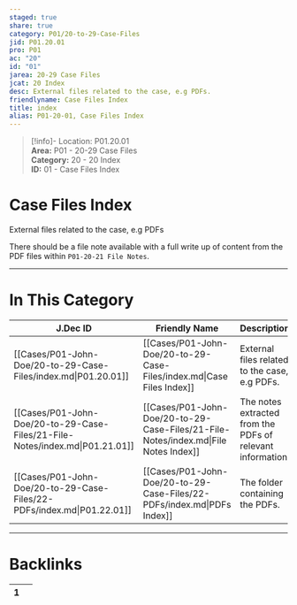 ```yaml
---  
staged: true  
share: true  
category: P01/20-to-29-Case-Files  
jid: P01.20.01  
pro: P01  
ac: "20"  
id: "01"  
jarea: 20-29 Case Files  
jcat: 20 Index  
desc: External files related to the case, e.g PDFs.  
friendlyname: Case Files Index  
title: index  
alias: P01-20-01, Case Files Index  
---  
```

  
>[!info]- Location: P01.20.01  
>**Area:** P01 - 20-29 Case Files  
>**Category:** 20 - 20 Index  
>**ID:** 01 - Case Files Index  
  
# Case Files Index  
  
External files related to the case, e.g PDFs  
  
There should be a file note available with a full write up of content from the PDF files within `P01-20-21 File Notes`.  
   
  
  
---  
# In This Category  
  
| J.Dec ID                                                                     | Friendly Name                                                                       | Description                                                |  
| ---------------------------------------------------------------------------- | ----------------------------------------------------------------------------------- | ---------------------------------------------------------- |  
| [[Cases/P01-John-Doe/20-to-29-Case-Files/index.md\|P01.20.01]]               | [[Cases/P01-John-Doe/20-to-29-Case-Files/index.md\|Case Files Index]]               | External files related to the case, e.g PDFs.              |  
| [[Cases/P01-John-Doe/20-to-29-Case-Files/21-File-Notes/index.md\|P01.21.01]] | [[Cases/P01-John-Doe/20-to-29-Case-Files/21-File-Notes/index.md\|File Notes Index]] | The notes extracted from the PDFs of relevant information. |  
| [[Cases/P01-John-Doe/20-to-29-Case-Files/22-PDFs/index.md\|P01.22.01]]       | [[Cases/P01-John-Doe/20-to-29-Case-Files/22-PDFs/index.md\|PDFs Index]]             | The folder containing the PDFs.                            |  
  
  
---  
# Backlinks  
<div><table class="dataview table-view-table"><thead class="table-view-thead"><tr class="table-view-tr-header"><th class="table-view-th"><span></span><span class="dataview small-text">1</span></th><th class="table-view-th"><span></span></th></tr></thead><tbody class="table-view-tbody"></tbody></table></div>